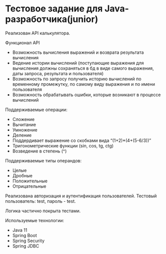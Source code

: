 # Тестовое задание для Java-разработчика(junior)

Реализован API калькулятора.

Функционал API
- Возможность вычисления выражений и возврата результата вычисления
- Ведение истории вычислений (поступающие выражения для вычисления должны сохраняться в бд в виде самого выражения, даты запроса, результата и пользователя)
- Возможность по запросу получить историю вычислений по временному промежутку, по самому виду выражения и по имени пользователя
- Возможность обрабатывать ошибки, которые возникают в процессе вычислений

Поддерживаемые операции:
- Сложение
- Вычитание
- Умножение
- Деление
- Поддердивает выражение со скобками вида “(1+2)*(4+(5-6/3))”
- Тригонометрические функции (sin, cos, tg, ctg)
- Возведение в степень (^)

Поддерживаемые типы операндов:
- Целые
- Дробные
- Положительные
- Отрицательные

Реализована авторизация и аутентификация пользователей.
Тестовый пользователь: test, пароль - test.

Логика частично покрыта тестами.

Используемые технологии:
- Java 11
- Spring Boot
- Spring Security
- Spring JDBC


